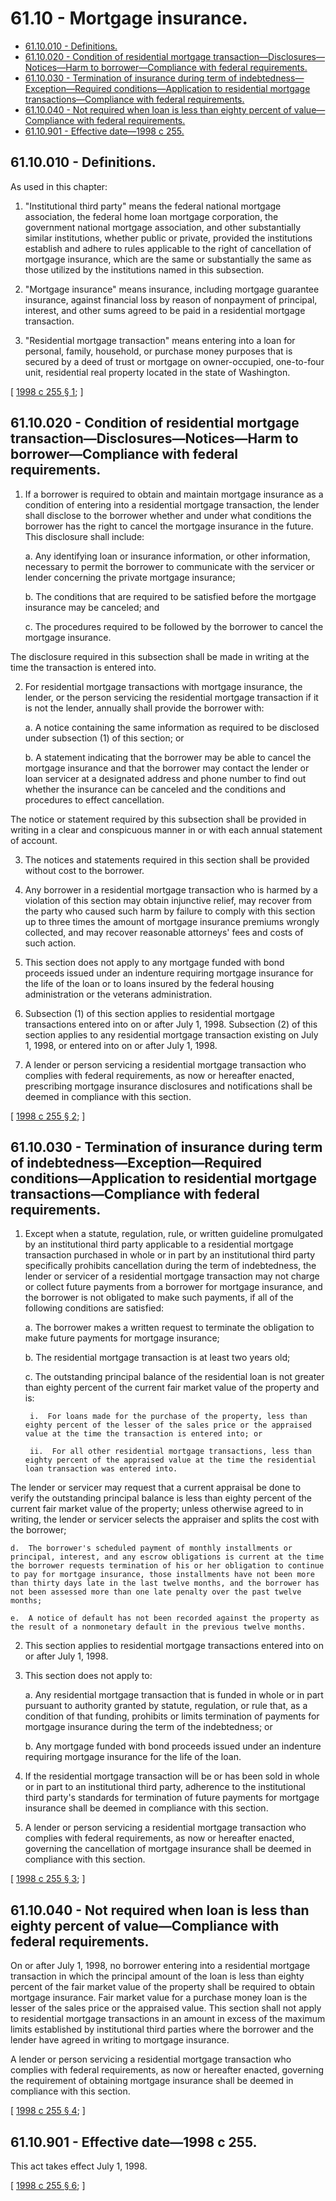 # 61.10 - Mortgage insurance.
* [61.10.010 - Definitions.](#6110010---definitions)
* [61.10.020 - Condition of residential mortgage transaction—Disclosures—Notices—Harm to borrower—Compliance with federal requirements.](#6110020---condition-of-residential-mortgage-transactiondisclosuresnoticesharm-to-borrowercompliance-with-federal-requirements)
* [61.10.030 - Termination of insurance during term of indebtedness—Exception—Required conditions—Application to residential mortgage transactions—Compliance with federal requirements.](#6110030---termination-of-insurance-during-term-of-indebtednessexceptionrequired-conditionsapplication-to-residential-mortgage-transactionscompliance-with-federal-requirements)
* [61.10.040 - Not required when loan is less than eighty percent of value—Compliance with federal requirements.](#6110040---not-required-when-loan-is-less-than-eighty-percent-of-valuecompliance-with-federal-requirements)
* [61.10.901 - Effective date—1998 c 255.](#6110901---effective-date1998-c-255)
## 61.10.010 - Definitions.
As used in this chapter:

1. "Institutional third party" means the federal national mortgage association, the federal home loan mortgage corporation, the government national mortgage association, and other substantially similar institutions, whether public or private, provided the institutions establish and adhere to rules applicable to the right of cancellation of mortgage insurance, which are the same or substantially the same as those utilized by the institutions named in this subsection.

2. "Mortgage insurance" means insurance, including mortgage guarantee insurance, against financial loss by reason of nonpayment of principal, interest, and other sums agreed to be paid in a residential mortgage transaction.

3. "Residential mortgage transaction" means entering into a loan for personal, family, household, or purchase money purposes that is secured by a deed of trust or mortgage on owner-occupied, one-to-four unit, residential real property located in the state of Washington.

\[ [1998 c 255 § 1](http://lawfilesext.leg.wa.gov/biennium/1997-98/Pdf/Bills/Session%20Laws/House/2611-S.SL.pdf?cite=1998%20c%20255%20§%201); \]

## 61.10.020 - Condition of residential mortgage transaction—Disclosures—Notices—Harm to borrower—Compliance with federal requirements.
1. If a borrower is required to obtain and maintain mortgage insurance as a condition of entering into a residential mortgage transaction, the lender shall disclose to the borrower whether and under what conditions the borrower has the right to cancel the mortgage insurance in the future. This disclosure shall include:

    a.  Any identifying loan or insurance information, or other information, necessary to permit the borrower to communicate with the servicer or lender concerning the private mortgage insurance;

    b.  The conditions that are required to be satisfied before the mortgage insurance may be canceled; and

    c.  The procedures required to be followed by the borrower to cancel the mortgage insurance.

The disclosure required in this subsection shall be made in writing at the time the transaction is entered into.

2. For residential mortgage transactions with mortgage insurance, the lender, or the person servicing the residential mortgage transaction if it is not the lender, annually shall provide the borrower with:

    a.  A notice containing the same information as required to be disclosed under subsection (1) of this section; or

    b.  A statement indicating that the borrower may be able to cancel the mortgage insurance and that the borrower may contact the lender or loan servicer at a designated address and phone number to find out whether the insurance can be canceled and the conditions and procedures to effect cancellation.

The notice or statement required by this subsection shall be provided in writing in a clear and conspicuous manner in or with each annual statement of account.

3. The notices and statements required in this section shall be provided without cost to the borrower.

4. Any borrower in a residential mortgage transaction who is harmed by a violation of this section may obtain injunctive relief, may recover from the party who caused such harm by failure to comply with this section up to three times the amount of mortgage insurance premiums wrongly collected, and may recover reasonable attorneys' fees and costs of such action.

5. This section does not apply to any mortgage funded with bond proceeds issued under an indenture requiring mortgage insurance for the life of the loan or to loans insured by the federal housing administration or the veterans administration.

6. Subsection (1) of this section applies to residential mortgage transactions entered into on or after July 1, 1998. Subsection (2) of this section applies to any residential mortgage transaction existing on July 1, 1998, or entered into on or after July 1, 1998.

7. A lender or person servicing a residential mortgage transaction who complies with federal requirements, as now or hereafter enacted, prescribing mortgage insurance disclosures and notifications shall be deemed in compliance with this section.

\[ [1998 c 255 § 2](http://lawfilesext.leg.wa.gov/biennium/1997-98/Pdf/Bills/Session%20Laws/House/2611-S.SL.pdf?cite=1998%20c%20255%20§%202); \]

## 61.10.030 - Termination of insurance during term of indebtedness—Exception—Required conditions—Application to residential mortgage transactions—Compliance with federal requirements.
1. Except when a statute, regulation, rule, or written guideline promulgated by an institutional third party applicable to a residential mortgage transaction purchased in whole or in part by an institutional third party specifically prohibits cancellation during the term of indebtedness, the lender or servicer of a residential mortgage transaction may not charge or collect future payments from a borrower for mortgage insurance, and the borrower is not obligated to make such payments, if all of the following conditions are satisfied:

    a.  The borrower makes a written request to terminate the obligation to make future payments for mortgage insurance;

    b.  The residential mortgage transaction is at least two years old;

    c.  The outstanding principal balance of the residential loan is not greater than eighty percent of the current fair market value of the property and is:

        i.  For loans made for the purchase of the property, less than eighty percent of the lesser of the sales price or the appraised value at the time the transaction is entered into; or

        ii.  For all other residential mortgage transactions, less than eighty percent of the appraised value at the time the residential loan transaction was entered into.

The lender or servicer may request that a current appraisal be done to verify the outstanding principal balance is less than eighty percent of the current fair market value of the property; unless otherwise agreed to in writing, the lender or servicer selects the appraiser and splits the cost with the borrower;

    d.  The borrower's scheduled payment of monthly installments or principal, interest, and any escrow obligations is current at the time the borrower requests termination of his or her obligation to continue to pay for mortgage insurance, those installments have not been more than thirty days late in the last twelve months, and the borrower has not been assessed more than one late penalty over the past twelve months;

    e.  A notice of default has not been recorded against the property as the result of a nonmonetary default in the previous twelve months.

2. This section applies to residential mortgage transactions entered into on or after July 1, 1998.

3. This section does not apply to:

    a.  Any residential mortgage transaction that is funded in whole or in part pursuant to authority granted by statute, regulation, or rule that, as a condition of that funding, prohibits or limits termination of payments for mortgage insurance during the term of the indebtedness; or

    b.  Any mortgage funded with bond proceeds issued under an indenture requiring mortgage insurance for the life of the loan.

4. If the residential mortgage transaction will be or has been sold in whole or in part to an institutional third party, adherence to the institutional third party's standards for termination of future payments for mortgage insurance shall be deemed in compliance with this section.

5. A lender or person servicing a residential mortgage transaction who complies with federal requirements, as now or hereafter enacted, governing the cancellation of mortgage insurance shall be deemed in compliance with this section.

\[ [1998 c 255 § 3](http://lawfilesext.leg.wa.gov/biennium/1997-98/Pdf/Bills/Session%20Laws/House/2611-S.SL.pdf?cite=1998%20c%20255%20§%203); \]

## 61.10.040 - Not required when loan is less than eighty percent of value—Compliance with federal requirements.
On or after July 1, 1998, no borrower entering into a residential mortgage transaction in which the principal amount of the loan is less than eighty percent of the fair market value of the property shall be required to obtain mortgage insurance. Fair market value for a purchase money loan is the lesser of the sales price or the appraised value. This section shall not apply to residential mortgage transactions in an amount in excess of the maximum limits established by institutional third parties where the borrower and the lender have agreed in writing to mortgage insurance.

A lender or person servicing a residential mortgage transaction who complies with federal requirements, as now or hereafter enacted, governing the requirement of obtaining mortgage insurance shall be deemed in compliance with this section.

\[ [1998 c 255 § 4](http://lawfilesext.leg.wa.gov/biennium/1997-98/Pdf/Bills/Session%20Laws/House/2611-S.SL.pdf?cite=1998%20c%20255%20§%204); \]

## 61.10.901 - Effective date—1998 c 255.
This act takes effect July 1, 1998.

\[ [1998 c 255 § 6](http://lawfilesext.leg.wa.gov/biennium/1997-98/Pdf/Bills/Session%20Laws/House/2611-S.SL.pdf?cite=1998%20c%20255%20§%206); \]

